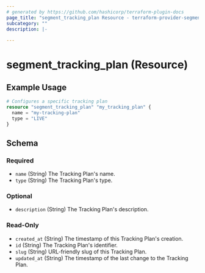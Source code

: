 ```yaml
---
# generated by https://github.com/hashicorp/terraform-plugin-docs
page_title: "segment_tracking_plan Resource - terraform-provider-segment"
subcategory: ""
description: |-
  
---
```


# segment_tracking_plan (Resource)



## Example Usage

```terraform
# Configures a specific tracking plan
resource "segment_tracking_plan" "my_tracking_plan" {
  name = "my-tracking-plan"
  type = "LIVE"
}
```

<!-- schema generated by tfplugindocs -->
## Schema

### Required

- `name` (String) The Tracking Plan's name.
- `type` (String) The Tracking Plan's type.

### Optional

- `description` (String) The Tracking Plan's description.

### Read-Only

- `created_at` (String) The timestamp of this Tracking Plan's creation.
- `id` (String) The Tracking Plan's identifier.
- `slug` (String) URL-friendly slug of this Tracking Plan.
- `updated_at` (String) The timestamp of the last change to the Tracking Plan.
